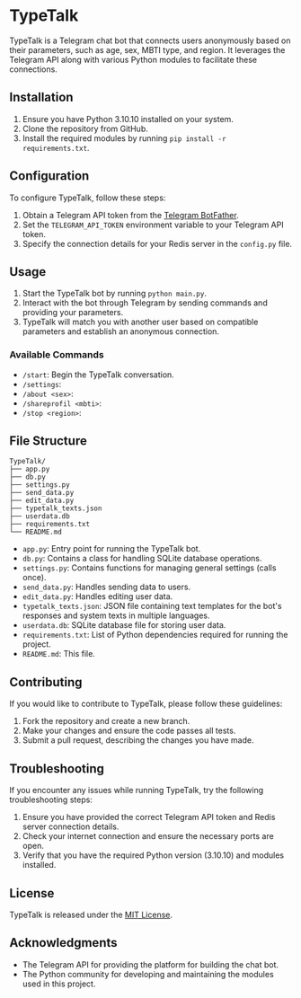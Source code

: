 # TypeTalk

TypeTalk is a Telegram chat bot that connects users anonymously based on their parameters, such as age, sex, MBTI type, and region. It leverages the Telegram API along with various Python modules to facilitate these connections.

## Installation

1. Ensure you have Python 3.10.10 installed on your system.
2. Clone the repository from GitHub.
3. Install the required modules by running `pip install -r requirements.txt`.

## Configuration

To configure TypeTalk, follow these steps:

1. Obtain a Telegram API token from the [Telegram BotFather](https://core.telegram.org/bots#3-how-do-i-create-a-bot).
2. Set the `TELEGRAM_API_TOKEN` environment variable to your Telegram API token.
3. Specify the connection details for your Redis server in the `config.py` file.

## Usage

1. Start the TypeTalk bot by running `python main.py`.
2. Interact with the bot through Telegram by sending commands and providing your parameters.
3. TypeTalk will match you with another user based on compatible parameters and establish an anonymous connection.

### Available Commands

- `/start`: Begin the TypeTalk conversation.
- `/settings`: 
- `/about <sex>`: 
- `/shareprofil <mbti>`: 
- `/stop <region>`: 

## File Structure

```
TypeTalk/
├── app.py
├── db.py
├── settings.py
├── send_data.py
├── edit_data.py
├── typetalk_texts.json
├── userdata.db
├── requirements.txt
└── README.md
```

- `app.py`: Entry point for running the TypeTalk bot.
- `db.py`: Contains a class for handling SQLite database operations.
- `settings.py`: Contains functions for managing general settings (calls once).
- `send_data.py`: Handles sending data to users.
- `edit_data.py`: Handles editing user data.
- `typetalk_texts.json`: JSON file containing text templates for the bot's responses and system texts in multiple languages.
- `userdata.db`: SQLite database file for storing user data.
- `requirements.txt`: List of Python dependencies required for running the project.
- `README.md`: This file.

## Contributing

If you would like to contribute to TypeTalk, please follow these guidelines:

1. Fork the repository and create a new branch.
2. Make your changes and ensure the code passes all tests.
3. Submit a pull request, describing the changes you have made.

## Troubleshooting

If you encounter any issues while running TypeTalk, try the following troubleshooting steps:

1. Ensure you have provided the correct Telegram API token and Redis server connection details.
2. Check your internet connection and ensure the necessary ports are open.
3. Verify that you have the required Python version (3.10.10) and modules installed.

## License

TypeTalk is released under the [MIT License](LICENSE).

## Acknowledgments

- The Telegram API for providing the platform for building the chat bot.
- The Python community for developing and maintaining the modules used in this project.